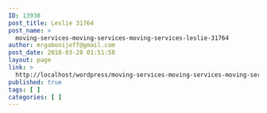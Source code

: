 ```yaml
---
ID: 13930
post_title: Leslie 31764
post_name: >
  moving-services-moving-services-moving-services-leslie-31764
author: mrgabonijeff@gmail.com
post_date: 2018-03-28 01:51:58
layout: page
link: >
  http://localhost/wordpress/moving-services-moving-services-moving-services-leslie-31764/
published: true
tags: [ ]
categories: [ ]
---
```

